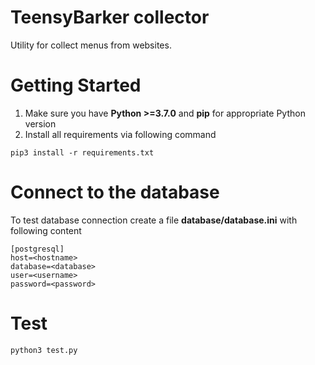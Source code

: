 # TeensyBarker collector

Utility for collect menus from websites.


# Getting Started

1. Make sure you have **Python >=3.7.0** and **pip** for appropriate Python version
2. Install all requirements via following command
```
pip3 install -r requirements.txt
```

# Connect to the database

To test database connection create a file **database/database.ini** with following content
```
[postgresql]
host=<hostname>
database=<database>
user=<username>
password=<password>
```

# Test

```
python3 test.py
```
